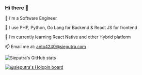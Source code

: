 ### Hi there 👋

👯 I'm a Software Engineer

🔭 I use PHP, Python, Go Lang for Backend & React JS for frontend

🌱 I’m currently learning React Native and other Hybrid platform

📫 Email me at: anto4240@sieputra.com

<!--
**sieputra/sieputra** is a ✨ _special_ ✨ repository because its `README.md` (this file) appears on your GitHub profile.

Here are some ideas to get you started:

- 🔭 I’m currently working on ...
- 🌱 I’m currently learning ...
- 👯 I’m looking to collaborate on ...
- 🤔 I’m looking for help with ...
- 💬 Ask me about ...
- 📫 How to reach me: ...
- 😄 Pronouns: ...
- ⚡ Fun fact: ...
-->

![Sieputra's GitHub stats](https://github-readme-stats.vercel.app/api?username=sieputra&count_private=true&show_icons=true)

[![@sieputra's Holopin board](https://holopin.io/api/user/board?user=sieputra)](https://holopin.io/@sieputra)
